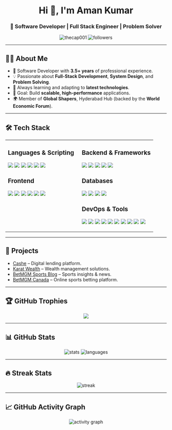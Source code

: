 <h1 align="center">Hi 👋, I'm Aman Kumar</h1>
<h3 align="center">🚀 Software Developer | Full Stack Engineer | Problem Solver</h3>

<p align="center">
  <img src="https://komarev.com/ghpvc/?username=laggerk24&label=Profile%20views&color=0e75b6&style=flat" alt="thecap001" />
  <img src="https://img.shields.io/github/followers/laggerk24?label=Followers&style=social" alt="followers" />
</p>

---

## 👨‍💻 About Me
- 💼 Software Developer with **3.5+ years** of professional experience.
- 💡 Passionate about **Full-Stack Development**, **System Design**, and **Problem Solving**.
- 🌱 Always learning and adapting to **latest technologies**.
- 🎯 Goal: Build **scalable, high-performance** applications.
- 🌍 Member of **Global Shapers**, Hyderabad Hub (backed by the **World Economic Forum**).

---

## 🛠 Tech Stack

<table>
<tr>
<td valign="top" width="50%">

### **Languages & Scripting**
<p>
  <img src="https://img.shields.io/badge/C%23-239120?style=for-the-badge&logo=c-sharp&logoColor=white"/> 
  <img src="https://img.shields.io/badge/Java-007396?style=for-the-badge&logo=openjdk&logoColor=white"/> 
  <img src="https://img.shields.io/badge/JavaScript-F7E017?style=for-the-badge&logo=javascript&logoColor=black"/> 
  <img src="https://img.shields.io/badge/TypeScript-3178C6?style=for-the-badge&logo=typescript&logoColor=white"/> 
  <img src="https://img.shields.io/badge/Python-3776AB?style=for-the-badge&logo=python&logoColor=white"/> 
  <img src="https://img.shields.io/badge/Go-00ADD8?style=for-the-badge&logo=go&logoColor=white"/> 
</p>

### **Frontend**
<p>
  <img src="https://img.shields.io/badge/Angular-DD0031?style=for-the-badge&logo=angular&logoColor=white"/> 
  <img src="https://img.shields.io/badge/React-61DBFB?style=for-the-badge&logo=react&logoColor=black"/> 
  <img src="https://img.shields.io/badge/React_Native-61DAFB?style=for-the-badge&logo=react&logoColor=black"/> 
  <img src="https://img.shields.io/badge/HTML5-E44D26?style=for-the-badge&logo=html5&logoColor=white"/> 
  <img src="https://img.shields.io/badge/CSS3-1572B6?style=for-the-badge&logo=css3&logoColor=white"/> 
  <img src="https://img.shields.io/badge/Figma-F24E1E?style=for-the-badge&logo=figma&logoColor=white"/> 
</p>

</td>
<td valign="top" width="50%">

### **Backend & Frameworks**
<p>
  <img src="https://img.shields.io/badge/Spring_Boot-6DB33F?style=for-the-badge&logo=springboot&logoColor=white"/> 
  <img src="https://img.shields.io/badge/GoLang-00ADD8?style=for-the-badge&logo=go&logoColor=white"/>
  <img src="https://img.shields.io/badge/.NET_Core-512BD4?style=for-the-badge&logo=dotnet&logoColor=white"/> 
  <img src="https://img.shields.io/badge/Node.js-339933?style=for-the-badge&logo=nodedotjs&logoColor=white"/> 
  <img src="https://img.shields.io/badge/Express.js-000000?style=for-the-badge&logo=express&logoColor=white"/> 
</p>

### **Databases**
<p>
  <img src="https://img.shields.io/badge/MySQL-4479A1?style=for-the-badge&logo=mysql&logoColor=white"/> 
  <img src="https://img.shields.io/badge/PostgreSQL-336791?style=for-the-badge&logo=postgresql&logoColor=white"/> 
  <img src="https://img.shields.io/badge/MongoDB-4EA94B?style=for-the-badge&logo=mongodb&logoColor=white"/> 
  <img src="https://img.shields.io/badge/Redis-DC382D?style=for-the-badge&logo=redis&logoColor=white"/> 
</p>

### **DevOps & Tools**
<p>
  <img src="https://img.shields.io/badge/AWS-FF9900?style=for-the-badge&logo=amazonaws&logoColor=white"/> 
  <img src="https://img.shields.io/badge/Docker-2496ED?style=for-the-badge&logo=docker&logoColor=white"/> 
  <img src="https://img.shields.io/badge/Kubernetes-326CE5?style=for-the-badge&logo=kubernetes&logoColor=white"/> 
  <img src="https://img.shields.io/badge/Jenkins-D24939?style=for-the-badge&logo=jenkins&logoColor=white"/> 
  <img src="https://img.shields.io/badge/Apache_Kafka-231F20?style=for-the-badge&logo=apachekafka&logoColor=white"/> 
  <img src="https://img.shields.io/badge/Elasticsearch-005571?style=for-the-badge&logo=elasticsearch&logoColor=white"/> 
  <img src="https://img.shields.io/badge/Grafana-F46800?style=for-the-badge&logo=grafana&logoColor=white"/> 
  <img src="https://img.shields.io/badge/Kibana-005571?style=for-the-badge&logo=kibana&logoColor=white"/> 
  <img src="https://img.shields.io/badge/Git-F05032?style=for-the-badge&logo=git&logoColor=white"/> 
  <img src="https://img.shields.io/badge/Postman-FF6C37?style=for-the-badge&logo=postman&logoColor=white"/> 
</p>

</td>
</tr>
</table>

---

## 📌 Projects
- [Cashe](https://www.cashe.co.in/) – Digital lending platform.
- [Karat Wealth](https://karatwealth.in/) – Wealth management solutions.
- [BetMGM Sports Blog](https://sports.betmgm.com/en/blog/) – Sports insights & news.
- [BetMGM Canada](https://www.on.betmgm.ca/en/sports) – Online sports betting platform.

---

## 🏆 GitHub Trophies
<p align="center">
  <img src="https://github-profile-trophy.vercel.app/?username=laggerk24&theme=darkhub&no-frame=true&no-bg=true&margin-w=15&margin-h=15" />
</p>

---

## 📊 GitHub Stats
<p align="center">
  <img src="https://github-readme-stats.vercel.app/api?username=laggerk24&show_icons=true&theme=radical" alt="stats" />
  <img src="https://github-readme-stats.vercel.app/api/top-langs/?username=laggerk24&layout=compact&theme=radical" alt="languages" />
</p>

---

## 🔥 Streak Stats
<p align="center">
  <img src="https://streak-stats.demolab.com?user=laggerk24&theme=radical&hide_border=true" alt="streak" />
</p>

---

## 📈 GitHub Activity Graph
<p align="center">
  <img src="https://github-readme-activity-graph.vercel.app/graph?username=laggerk24&theme=react-dark" alt="activity graph"/>
</p>
